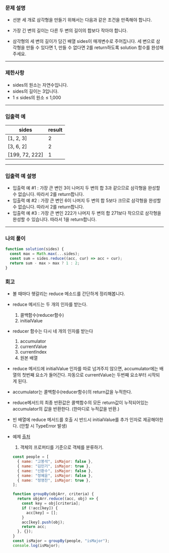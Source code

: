 ### 문제 설명

- 선분 세 개로 삼각형을 만들기 위해서는 다음과 같은 조건을 만족해야 합니다.

- 가장 긴 변의 길이는 다른 두 변의 길이의 합보다 작아야 합니다.
- 삼각형의 세 변의 길이가 담긴 배열 sides이 매개변수로 주어집니다. 세 변으로 삼각형을 만들 수 있다면 1, 만들 수 없다면 2를 return하도록 solution 함수를 완성해주세요.

---

### 제한사항

- sides의 원소는 자연수입니다.
- sides의 길이는 3입니다.
- 1 ≤ sides의 원소 ≤ 1,000

---

### 입출력 예

| sides          | result |
| -------------- | ------ |
| [1, 2, 3]      | 2      |
| [3, 6, 2]      | 2      |
| [199, 72, 222] | 1      |

---

### 입출력 예 설명

- 입출력 예 #1 : 가장 큰 변인 3이 나머지 두 변의 합 3과 같으므로 삼각형을 완성할 수 없습니다. 따라서 2를 return합니다.
- 입출력 예 #2 : 가장 큰 변인 6이 나머지 두 변의 합 5보다 크므로 삼각형을 완성할 수 없습니다. 따라서 2를 return합니다.
- 입출력 예 #3 : 가장 큰 변인 222가 나머지 두 변의 합 271보다 작으므로 삼각형을 완성할 수 있습니다. 따라서 1을 return합니다.

---

### 나의 풀이

```javascript
function solution(sides) {
  const max = Math.max(...sides);
  const sum = sides.reduce((acc, cur) => acc + cur);
  return sum - max > max ? 1 : 2;
}
```

### 회고

- 볼 때마다 헷갈리는 reduce 메소드를 간단하게 정리해봅니다.
- reduce 메서드는 두 개의 인자를 받는다.
  1. 콜백함수(reducer함수)
  2. initialValue
- reducer 함수는 다시 네 개의 인자를 받는다

  1. accumulator
  2. currentValue
  3. currentIndex
  4. 원본 배열

- reduce 메서드에 initialValue 인자를 따로 넘겨주지 않으면, accumulator에는 배열의 첫번째 요소가 들어간다. 자동으로 currentValue는 두번째 요소부터 시작되게 된다.

- accumulator는 콜백함수(reducer함수)의 return값을 누적한다.
- reduce메서드의 최종 반환값은 콜백함수의 모든 return값이 누적되어있는 accumulator의 값을 반환한다. (한마디로 누적값을 반환.)

- 빈 배열에 reduce 메서드를 호출 시 반드시 initialValue를 추가 인자로 제공해야한다. (안할 시 TypeError 발생)

- 예제 [출처](https://developer.mozilla.org/ko/docs/Web/JavaScript/Reference/Global_Objects/Array/Reduce)

  1. 객체의 프로퍼티를 기준으로 객체를 분류하기.

  ```javascript
  const people = [
    { name: "고봉석", isMajor: false },
    { name: "김민기", isMajor: true },
    { name: "신환수", isMajor: false },
    { name: "정혜윤", isMajor: false },
    { name: "정영찬", isMajor: true },
  ];

  function groupBy(objArr, criteria) {
    return objArr.reduce((acc, obj) => {
      const key = obj[criteria];
      if (!acc[key]) {
        acc[key] = [];
      }
      acc[key].push(obj);
      return acc;
    }, {});
  }
  const isMajor = groupBy(people, "isMajor");
  console.log(isMajor);
  ```
